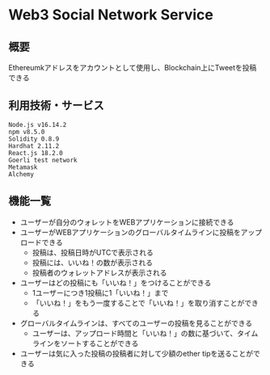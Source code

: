 # Web3 Social Network Service

## 概要

Ethereumkアドレスをアカウントとして使用し、Blockchain上にTweetを投稿できる

## 利用技術・サービス

```:
Node.js v16.14.2
npm v8.5.0
Solidity 0.8.9
Hardhat 2.11.2
React.js 18.2.0
Goerli test network
Metamask
Alchemy 
```

## 機能一覧

- ユーザーが自分のウォレットをWEBアプリケーションに接続できる
- ユーザーがWEBアプリケーションのグローバルタイムラインに投稿をアップロードできる
  - 投稿は、投稿日時がUTCで表示される
  - 投稿には、いいね！の数が表示される
  - 投稿者のウォレットアドレスが表示される
- ユーザーはどの投稿にも「いいね！」をつけることができる
  - 1ユーザーにつき1投稿に1「いいね！」まで
  - 「いいね！」をもう一度することで「いいね！」を取り消すことができる
- グローバルタイムラインは、すべてのユーザーの投稿を見ることができる
  - ユーザーは、アップロード時間と「いいね！」の数に基づいて、タイムラインをソートすることができる
- ユーザーは気に入った投稿の投稿者に対して少額のether tipを送ることができる
